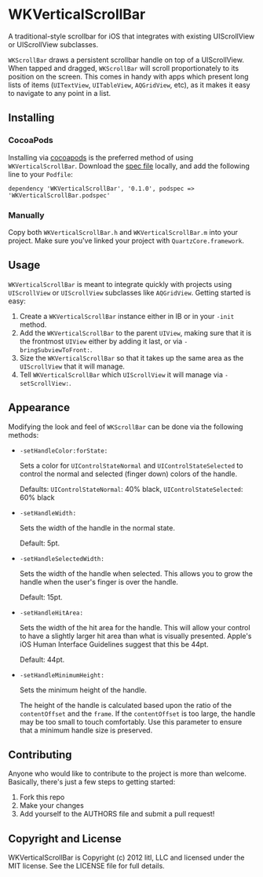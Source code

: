 # WKVerticalScrollBar
A traditional-style scrollbar for iOS that integrates with existing UIScrollView or UIScrollView subclasses.

`WKScrollBar` draws a persistent scrollbar handle on top of a UIScrollView.  When tapped and dragged, `WKScrollBar` will scroll proportionately to its position on the screen.  This comes in handy with apps which present long lists of items (`UITextView`, `UITableView`, `AQGridView`, etc), as it makes it easy to navigate to any point in a list.

## Installing
### CocoaPods
Installing via [cocoapods](http://cocoapods.org) is the preferred method of using `WKVerticalScrollBar`.  Download the [spec file](https://github.com/CocoaPods/Specs/pull/262) locally, and add the following line to your `Podfile`:

    dependency 'WKVerticalScrollBar', '0.1.0', podspec => 'WKVerticalScrollBar.podspec'
    
### Manually
Copy both `WKVerticalScrollBar.h` and `WKVerticalScrollBar.m` into your project.  Make sure you've linked your project with `QuartzCore.framework`.

## Usage
`WKVerticalScrollBar` is meant to integrate quickly with projects using `UIScrollView` or `UIScrollView` subclasses like  `AQGridView`.  Getting started is easy:

1. Create a `WKVerticalScrollBar` instance either in IB or in your `-init` method.
2. Add the `WKVerticalScrollBar` to the parent `UIView`, making sure that it is the frontmost `UIView` either by adding it last, or via `-bringSubviewToFront:`.
3. Size the `WKVerticalScrollBar` so that it takes up the same area as the `UIScrollView` that it will manage.
4. Tell `WKVerticalScrollBar` which `UIScrollView` it will manage via `-setScrollView:`.

## Appearance
Modifying the look and feel of `WKScrollBar` can be done via the following methods:

* `-setHandleColor:forState:`

    Sets a color for `UIControlStateNormal` and `UIControlStateSelected` to control the normal and selected (finger down) colors of the handle.
    
    Defaults: `UIControlStateNormal`: 40% black, `UIControlStateSelected`: 60% black

* `-setHandleWidth:`

    Sets the width of the handle in the normal state.
    
    Default: 5pt.
    
* `-setHandleSelectedWidth:`

    Sets the width of the handle when selected.  This allows you to grow the handle when the user's finger is over the handle.
    
    Default: 15pt.
    
* `-setHandleHitArea:`

    Sets the width of the hit area for the handle.  This will allow your control to have a slightly larger hit area than what is visually presented.  Apple's iOS Human Interface Guidelines suggest that this be 44pt.
    
    Default: 44pt.
    
* `-setHandleMinimumHeight:`

    Sets the minimum height of the handle.
    
    The height of the handle is calculated based upon the ratio of the `contentOffset` and the `frame`.  If the `contentOffset` is too large, the handle may be too small to touch comfortably.  Use this parameter to ensure that a minimum handle size is preserved.

## Contributing
Anyone who would like to contribute to the project is more than welcome.
Basically, there's just a few steps to getting started:

1. Fork this repo
2. Make your changes
3. Add yourself to the AUTHORS file and submit a pull request!

## Copyright and License
WKVerticalScrollBar is Copyright (c) 2012 litl, LLC and licensed under the MIT license. See the LICENSE file for full details.
